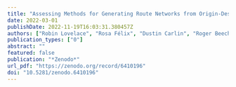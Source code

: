 ```yaml
---
title: "Assessing Methods for Generating Route Networks from Origin-Destionation Data: Jittering, Routing, and Visualisation"
date: 2022-03-01
publishDate: 2022-11-19T16:03:31.380457Z
authors: ["Robin Lovelace", "Rosa Félix", "Dustin Carlin", "Roger Beecham"]
publication_types: ["0"]
abstract: ""
featured: false
publication: "*Zenodo*"
url_pdf: "https://zenodo.org/record/6410196"
doi: "10.5281/zenodo.6410196"
---
```


